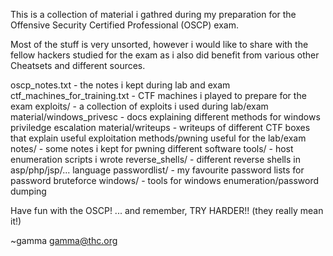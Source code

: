 This is a collection of material i gathred during my preparation for the Offensive Security Certified Professional (OSCP) exam.

Most of the stuff is very unsorted, however i would like to share with the fellow hackers studied for the exam as i also did benefit from various other Cheatsets and different sources.

oscp_notes.txt			          - the notes i kept during lab and exam
ctf_machines_for_training.txt	- CTF machines i played to prepare for the exam
exploits/			                - a collection of exploits i used during lab/exam
material/windows_privesc	    - docs explaining different methods for windows priviledge escalation
material/writeups		          - writeups of different CTF boxes that explain useful exploitation methods/pwning useful for the lab/exam
notes/				                - some notes i kept for pwning different software
tools/				                - host enumeration scripts i wrote
reverse_shells/			          - different reverse shells in asp/php/jsp/... language
passwordlist/			            - my favourite password lists for password bruteforce
windows/			                - tools for windows enumeration/password dumping


Have fun with the OSCP!
... and remember, TRY HARDER!!  (they really mean it!)

~gamma <gamma@thc.org>


